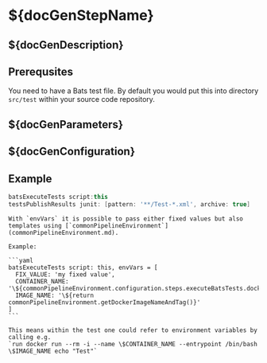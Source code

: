 # ${docGenStepName}

## ${docGenDescription}

## Prerequsites

You need to have a Bats test file. By default you would put this into directory `src/test` within your source code repository.

## ${docGenParameters}

## ${docGenConfiguration}

## Example

```groovy
batsExecuteTests script:this
testsPublishResults junit: [pattern: '**/Test-*.xml', archive: true]
```

    With `envVars` it is possible to pass either fixed values but also templates using [`commonPipelineEnvironment`](commonPipelineEnvironment.md).

    Example:

    ```yaml
    batsExecuteTests script: this, envVars = [
      FIX_VALUE: 'my fixed value',
      CONTAINER_NAME: '\${commonPipelineEnvironment.configuration.steps.executeBatsTests.dockerContainerName}',
      IMAGE_NAME: '\${return commonPipelineEnvironment.getDockerImageNameAndTag()}'
    ]
    ```

    This means within the test one could refer to environment variables by calling e.g.
    `run docker run --rm -i --name \$CONTAINER_NAME --entrypoint /bin/bash \$IMAGE_NAME echo "Test"`
